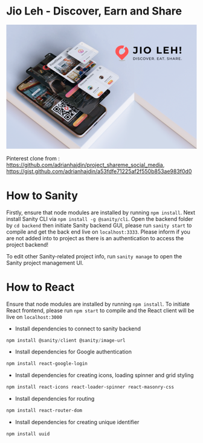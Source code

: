 # Jio Leh - Discover, Earn and Share
![alt_text](https://github.com/Dev317/jioleh/blob/main/jioleh%20splash.png)

Pinterest clone from : https://github.com/adrianhajdin/project_shareme_social_media, https://gist.github.com/adrianhajdin/a53fdfe71225af2f550b853ae983f0d0

# How to Sanity
Firstly, ensure that node modules are installed by running `npm install`.
Next install Sanity CLI via `npm install -g @sanity/cli`.
Open the backend folder by `cd backend` then initiate Sanity backend GUI, please run `sanity start` to compile and get the back end live on `localhost:3333`.
Please inform if you are not added into to project as there is an authentication to access the project backend!

To edit other Sanity-related project info, run `sanity manage` to open the Sanity project management UI.


# How to React
Ensure that node modules are installed by running `npm install`. To initiate React frontend, please run `npm start` to compile and the React client will be live on `localhost:3000`

- Install dependencies to connect to sanity backend

```powershell
npm install @sanity/client @sanity/image-url
```

- Install dependencies for Google authentication

```powershell
npm install react-google-login 
```

- Install dependencies for creating icons, loading spinner and grid styling

```powershell
npm install react-icons react-loader-spinner react-masonry-css
```

- Install dependencies for routing

```powershell
npm install react-router-dom
```

- Install dependencies for creating unique identifier

```powershell
npm install uuid
```
